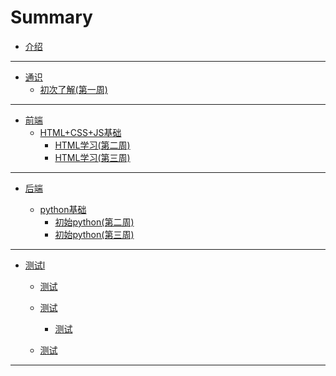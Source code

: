 # Summary

- [介绍](README.md)

---

- [通识](all.md)
  - [初次了解(第一周)](all/first-enter.md)


---

- [前端](front-end.md)
  - [HTML+CSS+JS基础](frontend/html-base.md)
    - [HTML学习(第二周)](frontend/html01.md)
    - [HTML学习(第三周)](frontend/html02.md)
    

---

- [后端](back-end.md)

  - [python基础](backend/python-base.md)
    - [初始python(第二周)](backend/py01.md)
    - [初始python(第三周)](backend/py02.md)

---

- [测试l]()
    - [测试]()

    - [测试]()
        - [测试]()
    - [测试]()
--- 


